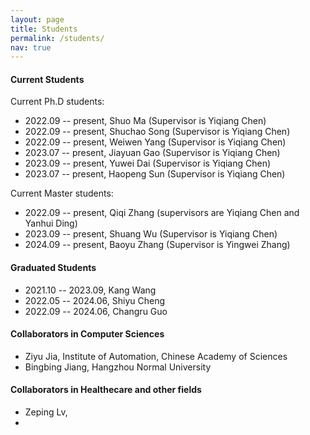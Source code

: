 ```yaml
---
layout: page
title: Students
permalink: /students/
nav: true
---
```


#### Current Students

Current Ph.D students:

- 2022.09 -- present, Shuo Ma (Supervisor is Yiqiang Chen)
- 2022.09 -- present, Shuchao Song (Supervisor is Yiqiang Chen)
- 2022.09 -- present, Weiwen Yang (Supervisor is Yiqiang Chen)
- 2023.07 -- present, Jiayuan Gao (Supervisor is Yiqiang Chen)
- 2023.09 -- present, Yuwei Dai (Supervisor is Yiqiang Chen)
- 2023.07 -- present, Haopeng Sun (Supervisor is Yiqiang Chen)

Current Master students:

- 2022.09 -- present, Qiqi Zhang (supervisors are Yiqiang Chen and Yanhui Ding)
- 2023.09 -- present, Shuang Wu (Supervisor is Yiqiang Chen)
- 2024.09 -- present, Baoyu Zhang (Supervisor is Yingwei Zhang)


#### Graduated Students

- 2021.10 -- 2023.09, Kang Wang
- 2022.05 -- 2024.06, Shiyu Cheng
- 2022.09 -- 2024.06, Changru Guo 

#### Collaborators in Computer Sciences

- Ziyu Jia, Institute of Automation, Chinese Academy of Sciences
- Bingbing Jiang, Hangzhou Normal University

#### Collaborators in Healthecare and other fields

- Zeping Lv, 
- 
